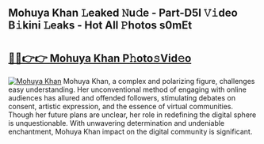 ## Mohuya Khan 𝙻eaked 𝙽u𝚍e - Part-D5I 𝚅𝚒deo B𝚒kini 𝙻eaks - Hot All 𝙿hotos s0mEt

# <h2><a href="http://ld5b3qu.urlbe.top/?page=Mohuya+Khan">🔗🔗👉👉 Mohuya Khan P𝚑oto𝚜Vid𝚎o</a></h2>

[![Mohuya Khan](https://i.imgur.com/eBuTRDB.gif)](http://ld5b3qu.urlbe.top/?page=Mohuya+Khan)
Mohuya Khan, a complex and polarizing figure, challenges easy understanding. Her unconventional method of engaging with online audiences has allured and offended followers, stimulating debates on consent, artistic expression, and the essence of virtual communities. Though her future plans are unclear, her role in redefining the digital sphere is unquestionable. With unwavering determination and undeniable enchantment, Mohuya Khan impact on the digital community is significant.

